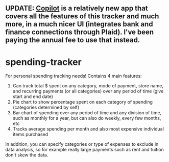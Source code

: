 ## UPDATE: [Copilot](https://copilot.money/link/8jJmS6o2R7US4j8P6) is a relatively new app that covers all the features of this tracker and much more, in a much nicer UI (integrates bank and finance connections through Plaid). I've been paying the annual fee to use that instead.

# spending-tracker
For personal spending tracking needs! Contains 4 main features:
  1. Can track total $ spent on any category, mode of payment, store name, and recurring payments (or all categories) over any period of time (give start and end date)
  2. Pie chart to show percentage spent on each category of spending (categories determined by self)
  3. Bar chart of spending over any period of time and any division of time, such as monthly for a year, but can also do weekly, every few months, etc
  4. Tracks average spending per month and also most expensive individual items purchased

In addition, you can specify categories or type of expenses to exclude in data analysis, so for example really large payments such as rent and tuition don't skew the data.
